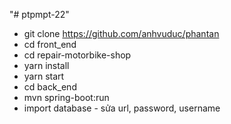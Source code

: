 "# ptpmpt-22" 
- git clone https://github.com/anhvuduc/phantan
- cd front_end
- cd repair-motorbike-shop
- yarn install
- yarn start
- cd back_end
- mvn spring-boot:run
- import database - sửa url, password, username

